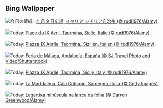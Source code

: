 ## Bing Wallpaper
![](https://www.bing.com/th?id=OHR.TaorminaSquare_JA-JP1602272680_UHD.jpg&w=1000)今日の壁紙: &nbsp;[4 月 9 日広場, イタリア シチリア自治州 (© rudi1976/Alamy)](https://www.bing.com/th?id=OHR.TaorminaSquare_JA-JP1602272680_UHD.jpg)
<br><br/>
![](https://www.bing.com/th?id=OHR.TaorminaSquare_FR-FR4421345533_UHD.jpg&w=1000)Today: [Place du IX Avril, Taormina, Sicile, Italie (© rudi1976/Alamy)](https://www.bing.com/th?id=OHR.TaorminaSquare_FR-FR4421345533_UHD.jpg)
<br><br/>
![](https://www.bing.com/th?id=OHR.TaorminaSquare_DE-DE8419551303_UHD.jpg&w=1000)Today: [Piazza IX Aprile, Taormina, Sizilien, Italien (© rudi1976/Alamy)](https://www.bing.com/th?id=OHR.TaorminaSquare_DE-DE8419551303_UHD.jpg)
<br><br/>
![](https://www.bing.com/th?id=OHR.FeriaDeMalaga_ES-ES7110024776_UHD.jpg&w=1000)Today: [Feria de Málaga, Andalucía, España (© SJ Travel Photo and Video/Shutterstock)](https://www.bing.com/th?id=OHR.FeriaDeMalaga_ES-ES7110024776_UHD.jpg)
<br><br/>
![](https://www.bing.com/th?id=OHR.TaorminaSquare_EN-GB8740194258_UHD.jpg&w=1000)Today: [Piazza IX Aprile, Taormina, Sicily, Italy (© rudi1976/Alamy)](https://www.bing.com/th?id=OHR.TaorminaSquare_EN-GB8740194258_UHD.jpg)
<br><br/>
![](https://www.bing.com/th?id=OHR.LaMaddalena_IT-IT0405976334_UHD.jpg&w=1000)Today: [La Maddalena, Cala Coticcio, Sardegna, Italia (© Getty Images)](https://www.bing.com/th?id=OHR.LaMaddalena_IT-IT0405976334_UHD.jpg)
<br><br/>
![](https://www.bing.com/th?id=OHR.GeckoLeaf_PT-BR4941282205_UHD.jpg&w=1000)Today: [Lagartixa minúscula na lança da folha (© Darren Greenwood/Alamy)](https://www.bing.com/th?id=OHR.GeckoLeaf_PT-BR4941282205_UHD.jpg)
<br><br/>
